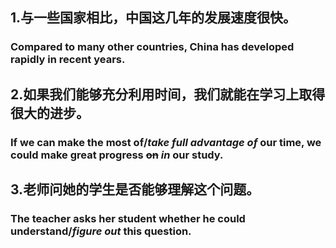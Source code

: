 ## 1.与一些国家相比，中国这几年的发展速度很快。

### Compared to many other countries, China has developed rapidly in recent years.

## 2.如果我们能够充分利用时间，我们就能在学习上取得很大的进步。

### If we can make the most of/***take full advantage of*** our time, we could make great progress ~~on~~ ***in*** our study.

## 3.老师问她的学生是否能够理解这个问题。

### The teacher asks her student whether he could understand/***figure out*** this question.

